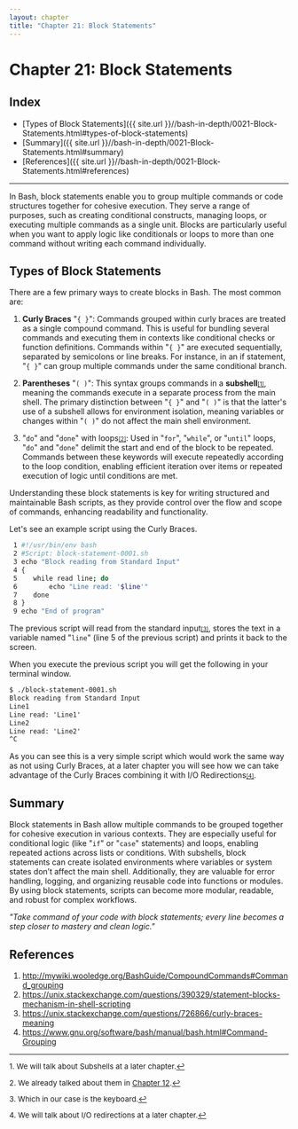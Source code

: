 ```yaml
---
layout: chapter
title: "Chapter 21: Block Statements"
---
```


# Chapter 21: Block Statements

## Index
* [Types of Block Statements]({{ site.url }}//bash-in-depth/0021-Block-Statements.html#types-of-block-statements)
* [Summary]({{ site.url }}//bash-in-depth/0021-Block-Statements.html#summary)
* [References]({{ site.url }}//bash-in-depth/0021-Block-Statements.html#references)

<hr style="width:100%;text-align:center;margin-left:0;margin-bottom:10px">

In Bash, block statements enable you to group multiple commands or code structures together for cohesive execution. They serve a range of purposes, such as creating conditional constructs, managing loops, or executing multiple commands as a single unit. Blocks are particularly useful when you want to apply logic like conditionals or loops to more than one command without writing each command individually.

## Types of Block Statements

There are a few primary ways to create blocks in Bash. The most common are:

1. **Curly Braces** "`{ }`": Commands grouped within curly braces are treated as a single compound command. This is useful for bundling several commands and executing them in contexts like conditional checks or function definitions. Commands within "`{ }`" are executed sequentially, separated by semicolons or line breaks. For instance, in an if statement, "`{ }`" can group multiple commands under the same conditional branch.

2. **Parentheses** "`( )`": This syntax groups commands in a **subshell**<a id="footnote-1-ref" href="#footnote-1" style="font-size:x-small">[1]</a>, meaning the commands execute in a separate process from the main shell. The primary distinction between "`{ }`" and "`( )`" is that the latter's use of a subshell allows for environment isolation, meaning variables or changes within "`( )`" do not affect the main shell environment.

3. "`do`" and "`done`" with loops<a id="footnote-2-ref" href="#footnote-2" style="font-size:x-small">[2]</a>: Used in "`for`", "`while`", or "`until`" loops, "`do`" and "`done`" delimit the start and end of the block to be repeated. Commands between these keywords will execute repeatedly according to the loop condition, enabling efficient iteration over items or repeated execution of logic until conditions are met.

Understanding these block statements is key for writing structured and maintainable Bash scripts, as they provide control over the flow and scope of commands, enhancing readability and functionality.

Let's see an example script using the Curly Braces.

```bash
 1 #!/usr/bin/env bash
 2 #Script: block-statement-0001.sh
 3 echo "Block reading from Standard Input"
 4 {
 5    while read line; do
 6 	      echo "Line read: '$line'"
 7    done
 8 }
 9 echo "End of program"
```

The previous script will read from the standard input<a id="footnote-3-ref" href="#footnote-3" style="font-size:x-small">[3]</a>, stores the text in a variable named "`line`" (line 5 of the previous script) and prints it back to the screen.

When you execute the previous script you will get the following in your terminal window.

```txt
$ ./block-statement-0001.sh
Block reading from Standard Input
Line1
Line read: 'Line1'
Line2
Line read: 'Line2'
^C
```

As you can see this is a very simple script which would work the same way as not using Curly Braces, at a later chapter you will see how we can take advantage of the Curly Braces combining it with I/O Redirections<a id="footnote-4-ref" href="#footnote-4" style="font-size:x-small">[4]</a>.

## Summary

Block statements in Bash allow multiple commands to be grouped together for cohesive execution in various contexts. They are especially useful for conditional logic (like "`if`" or "`case`" statements) and loops, enabling repeated actions across lists or conditions. With subshells, block statements can create isolated environments where variables or system states don’t affect the main shell. Additionally, they are valuable for error handling, logging, and organizing reusable code into functions or modules. By using block statements, scripts can become more modular, readable, and robust for complex workflows.

*"Take command of your code with block statements; every line becomes a step closer to mastery and clean logic."*

## References

1. <http://mywiki.wooledge.org/BashGuide/CompoundCommands#Command_grouping>
2. <https://unix.stackexchange.com/questions/390329/statement-blocks-mechanism-in-shell-scripting>
3. <https://unix.stackexchange.com/questions/726866/curly-braces-meaning>
4. <https://www.gnu.org/software/bash/manual/bash.html#Command-Grouping>



<hr style="width:100%;text-align:center;margin-left:0;margin-bottom:10px">
<p id="footnote-1" style="font-size:10pt">
1. We will talk about Subshells at a later chapter.<a href="#footnote-1-ref">&#8617;</a>
</p>
<p id="footnote-2" style="font-size:10pt">
2. We already talked about them in <a href="{{ site.url }}/bash-in-depth/0012-Arrays-and-loops.html">Chapter 12</a>.<a href="#footnote-2-ref">&#8617;</a>
</p>
<p id="footnote-3" style="font-size:10pt">
3. Which in our case is the keyboard.<a href="#footnote-3-ref">&#8617;</a>
</p>
<p id="footnote-4" style="font-size:10pt">
4. We will talk about I/O redirections at a later chapter.<a href="#footnote-4-ref">&#8617;</a>
</p>

